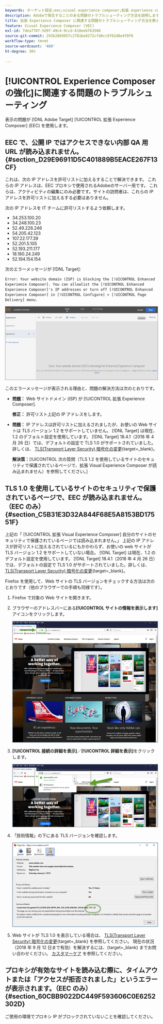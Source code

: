 ```yaml
---
keywords: ターゲット設定;eec;visual experience composer;拡張 experience composer のトラブルシューティング;トラブルシューティング
description: Adobeで発生することのある問題のトラブルシューティング方法を説明します [!DNL Target] 特定の条件下での Experience Composer(EEC) の拡張。
title: 拡張 Experience Composer に関連する問題のトラブルシューティング方法を教えてください。
feature: Visual Experience Composer (VEC)
exl-id: 7dea7707-5d9f-49c4-9ccd-618eeb7b3568
source-git-commit: 293b2869957c2781be8272cfd0cc9f82d8e4f0f0
workflow-type: tm+mt
source-wordcount: '469'
ht-degree: 36%

---
```


# [!UICONTROL Experience Composer の強化]に関連する問題のトラブルシューティング

表示の問題が [!DNL Adobe Target] [!UICONTROL 拡張 Experience Composer] (EEC) を使用します。

## EEC で、公開 IP ではアクセスできない内部 QA 用 URL が読み込まれません。 {#section_D29E96911D5C401889B5EACE267F13CF}

これは、次の IP アドレスを許可リストに加えるすることで解決できます。 これらの IP アドレスは、EEC プロキシで使用されるAdobeのサーバー用です。 これらは、アクティビティの編集にのみ必要です。サイトの訪問者は、これらの IP アドレスを許可リストに加えるする必要はありません。

次の IP アドレスを IT チームに許可リストするよう依頼します。

* 34.253.100.20
* 34.248.100.23
* 52.49.228.246
* 54.205.42.123
* 107.22.177.39
* 52.201.5.105
* 52.193.211.177
* 18.180.24.249
* 52.194.154.154

次のエラーメッセージが [!DNL Target]:

`Error: Your website domain (ISP) is blocking the [!UICONTROL Enhanced Experience Composer]. You can allowlist the [!UICONTROL Enhanced Experience Composer]'s IP addresses or turn off [!UICONTROL Enhanced Experience Composer] in [!UICONTROL Configure] > [!UICONTROL Page Delivery] menu.`

![EEC_error 画像](assets/EEC_error.png)

このエラーメッセージが表示される理由と、問題の解決方法は次のとおりです。

* **問題：** Web サイトドメイン (ISP) が [!UICONTROL 拡張 Experience Composer].

   **修正：** 許可リスト上記の IP アドレスをします。

* **問題：** IP アドレスは許可リストに加えるされましたが、お使いの Web サイトは TLS バージョン 1.2 をサポートしていません。 [!DNL Target] は現在、1.2 のデフォルト設定を使用しています。 [!DNL Target] 18.4.1（2018 年 4 月 26 日）では、デフォルトの設定で TLS 1.0 がサポートされていました。詳しくは、 [TLS(Transport Layer Security) 暗号化の変更](https://developer.adobe.com/target/before-implement/tls-transport-layer-security-encryption/){target=_blank}。

   **解決策：**[!UICONTROL 次の質問（TLS 1.2 を使用しているサイトのセキュリティで保護されているページで、拡張 Visual Experience Composer が読み込まれません）を参照してください。]

## TLS 1.0 を使用しているサイトのセキュリティで保護されているページで、EEC が読み込まれません。（EEC のみ） {#section_C5B31E3D32A844F68E5A8153BD17551F}

上記の「 [!UICONTROL 拡張 Visual Experience Composer] 自分のサイトのセキュリティで保護されているページでは読み込まれません。」 上記の IP アドレスが許可リストに加えるされているにもかかわらず、お使いの web サイトが TLS バージョン 1.2 をサポートしていない場合。 [!DNL Target] は現在、1.2 のデフォルト設定を使用しています。 [!DNL Target] 18.4.1（2018 年 4 月 26 日）では、デフォルトの設定で TLS 1.0 がサポートされていました。詳しくは、 [TLS(Transport Layer Security) 暗号化の変更](https://developer.adobe.com/target/before-implement/tls-transport-layer-security-encryption/){target=_blank}。

Firefox を使用して、Web サイトの TLS バージョンをチェックする方法は次のとおりです（他のブラウザーでの手順も同様です）。

1. Firefox で対象の Web サイトを開きます。
1. ブラウザーのアドレスバーにある&#x200B;**[!UICONTROL サイトの情報を表示します]**&#x200B;アイコンをクリックします。

   ![firefox_more_info 画像](assets/firefox_more_info.png)

1. **[!UICONTROL 接続の詳細を表示]**／**[!UICONTROL 詳細を表示]**&#x200B;をクリックします。

   ![firefox_more_info_2 image](assets/firefox_more_info_2.png)

1. 「技術情報」の下にある TLS バージョンを確認します。

   ![firefox_more_info_3 image](assets/firefox_more_info_3.png)

1. Web サイトが TLS 1.0 を表示している場合は、 [TLS(Transport Layer Security) 暗号化の変更](https://developer.adobe.com/target/before-implement/tls-transport-layer-security-encryption/){target=_blank} を参照してください。 現在の状況（2018 年 9 月 12 日まで有効）を解決するには、{target=_blank} までお問い合わせください。 [カスタマーケア](/help/main/cmp-resources-and-contact-information.md#reference_ACA3391A00EF467B87930A450050077C) を参照してください。

## プロキシが有効なサイトを読み込む際に、タイムアウトまたは「アクセスが拒否されました」というエラーが表示されます。（EEC のみ） {#section_60CBB9022DC449F593606C0E6252302D}

ご使用の環境でプロキシ IP がブロックされていないことを確認してください。
